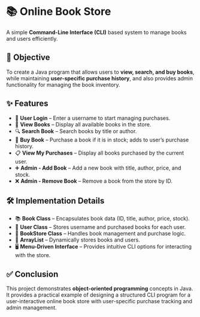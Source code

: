# 📚 Online Book Store

A simple **Command-Line Interface (CLI)** based system to manage books and users efficiently.

## 🎯 Objective
To create a Java program that allows users to **view, search, and buy books**, while maintaining **user-specific purchase history**, and also provides admin functionality for managing the book inventory.

## ✨ Features
- 👤 **User Login** – Enter a username to start managing purchases.  
- 📖 **View Books** – Display all available books in the store.  
- 🔍 **Search Book** – Search books by title or author.  
- 🛒 **Buy Book** – Purchase a book if it is in stock; adds to user’s purchase history.  
- 📋 **View My Purchases** – Display all books purchased by the current user.  
- ➕ **Admin - Add Book** – Add a new book with title, author, price, and stock.  
- ❌ **Admin - Remove Book** – Remove a book from the store by ID.

## 🛠️ Implementation Details
- 📚 **Book Class** – Encapsulates book data (ID, title, author, price, stock).  
- 👤 **User Class** – Stores username and purchased books for each user.  
- 🏪 **BookStore Class** – Handles book management and purchase logic.  
- 📂 **ArrayList** – Dynamically stores books and users.  
- 🖥️ **Menu-Driven Interface** – Provides intuitive CLI options for interacting with the store.

## ✅ Conclusion
This project demonstrates **object-oriented programming** concepts in Java. It provides a practical example of designing a structured CLI program for a user-interactive online book store with user-specific purchase tracking and admin management.
